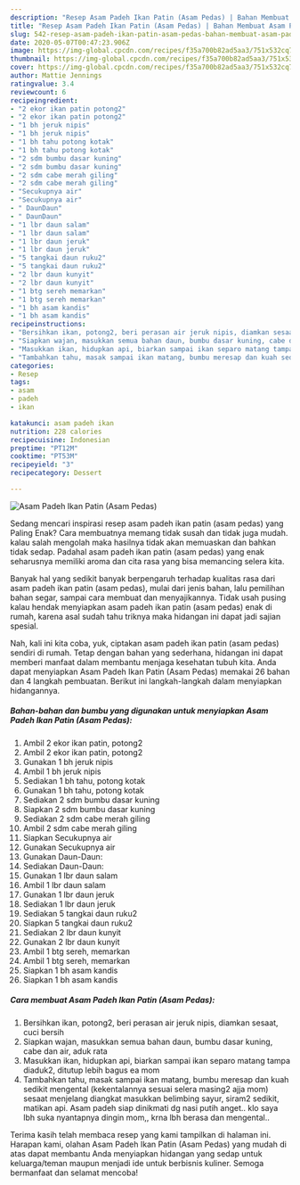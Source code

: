 ```yaml
---
description: "Resep Asam Padeh Ikan Patin (Asam Pedas) | Bahan Membuat Asam Padeh Ikan Patin (Asam Pedas) Yang Bikin Ngiler"
title: "Resep Asam Padeh Ikan Patin (Asam Pedas) | Bahan Membuat Asam Padeh Ikan Patin (Asam Pedas) Yang Bikin Ngiler"
slug: 542-resep-asam-padeh-ikan-patin-asam-pedas-bahan-membuat-asam-padeh-ikan-patin-asam-pedas-yang-bikin-ngiler
date: 2020-05-07T00:47:23.906Z
image: https://img-global.cpcdn.com/recipes/f35a700b82ad5aa3/751x532cq70/asam-padeh-ikan-patin-asam-pedas-foto-resep-utama.jpg
thumbnail: https://img-global.cpcdn.com/recipes/f35a700b82ad5aa3/751x532cq70/asam-padeh-ikan-patin-asam-pedas-foto-resep-utama.jpg
cover: https://img-global.cpcdn.com/recipes/f35a700b82ad5aa3/751x532cq70/asam-padeh-ikan-patin-asam-pedas-foto-resep-utama.jpg
author: Mattie Jennings
ratingvalue: 3.4
reviewcount: 6
recipeingredient:
- "2 ekor ikan patin potong2"
- "2 ekor ikan patin potong2"
- "1 bh jeruk nipis"
- "1 bh jeruk nipis"
- "1 bh tahu potong kotak"
- "1 bh tahu potong kotak"
- "2 sdm bumbu dasar kuning"
- "2 sdm bumbu dasar kuning"
- "2 sdm cabe merah giling"
- "2 sdm cabe merah giling"
- "Secukupnya air"
- "Secukupnya air"
- " DaunDaun"
- " DaunDaun"
- "1 lbr daun salam"
- "1 lbr daun salam"
- "1 lbr daun jeruk"
- "1 lbr daun jeruk"
- "5 tangkai daun ruku2"
- "5 tangkai daun ruku2"
- "2 lbr daun kunyit"
- "2 lbr daun kunyit"
- "1 btg sereh memarkan"
- "1 btg sereh memarkan"
- "1 bh asam kandis"
- "1 bh asam kandis"
recipeinstructions:
- "Bersihkan ikan, potong2, beri perasan air jeruk nipis, diamkan sesaat, cuci bersih"
- "Siapkan wajan, masukkan semua bahan daun, bumbu dasar kuning, cabe dan air, aduk rata"
- "Masukkan ikan, hidupkan api, biarkan sampai ikan separo matang tampa diaduk2, ditutup lebih bagus ea mom"
- "Tambahkan tahu, masak sampai ikan matang, bumbu meresap dan kuah sedikit mengental (kekentalannya sesuai selera masing2 ajja mom) sesaat menjelang diangkat masukkan belimbing sayur, siram2 sedikit, matikan api. Asam padeh siap dinikmati dg nasi putih anget.. klo saya lbh suka nyantapnya dingin mom,, krna lbh berasa dan mengental.."
categories:
- Resep
tags:
- asam
- padeh
- ikan

katakunci: asam padeh ikan 
nutrition: 228 calories
recipecuisine: Indonesian
preptime: "PT12M"
cooktime: "PT53M"
recipeyield: "3"
recipecategory: Dessert

---
```



![Asam Padeh Ikan Patin (Asam Pedas)](https://img-global.cpcdn.com/recipes/f35a700b82ad5aa3/751x532cq70/asam-padeh-ikan-patin-asam-pedas-foto-resep-utama.jpg)

Sedang mencari inspirasi resep asam padeh ikan patin (asam pedas) yang Paling Enak? Cara membuatnya memang tidak susah dan tidak juga mudah. kalau salah mengolah maka hasilnya tidak akan memuaskan dan bahkan tidak sedap. Padahal asam padeh ikan patin (asam pedas) yang enak seharusnya memiliki aroma dan cita rasa yang bisa memancing selera kita.

Banyak hal yang sedikit banyak berpengaruh terhadap kualitas rasa dari asam padeh ikan patin (asam pedas), mulai dari jenis bahan, lalu pemilihan bahan segar, sampai cara membuat dan menyajikannya. Tidak usah pusing kalau hendak menyiapkan asam padeh ikan patin (asam pedas) enak di rumah, karena asal sudah tahu triknya maka hidangan ini dapat jadi sajian spesial.




Nah, kali ini kita coba, yuk, ciptakan asam padeh ikan patin (asam pedas) sendiri di rumah. Tetap dengan bahan yang sederhana, hidangan ini dapat memberi manfaat dalam membantu menjaga kesehatan tubuh kita. Anda dapat menyiapkan Asam Padeh Ikan Patin (Asam Pedas) memakai 26 bahan dan 4 langkah pembuatan. Berikut ini langkah-langkah dalam menyiapkan hidangannya.

<!--inarticleads1-->

##### Bahan-bahan dan bumbu yang digunakan untuk menyiapkan Asam Padeh Ikan Patin (Asam Pedas):

1. Ambil 2 ekor ikan patin, potong2
1. Ambil 2 ekor ikan patin, potong2
1. Gunakan 1 bh jeruk nipis
1. Ambil 1 bh jeruk nipis
1. Sediakan 1 bh tahu, potong kotak
1. Gunakan 1 bh tahu, potong kotak
1. Sediakan 2 sdm bumbu dasar kuning
1. Siapkan 2 sdm bumbu dasar kuning
1. Sediakan 2 sdm cabe merah giling
1. Ambil 2 sdm cabe merah giling
1. Siapkan Secukupnya air
1. Gunakan Secukupnya air
1. Gunakan  Daun-Daun:
1. Sediakan  Daun-Daun:
1. Gunakan 1 lbr daun salam
1. Ambil 1 lbr daun salam
1. Gunakan 1 lbr daun jeruk
1. Sediakan 1 lbr daun jeruk
1. Sediakan 5 tangkai daun ruku2
1. Siapkan 5 tangkai daun ruku2
1. Sediakan 2 lbr daun kunyit
1. Gunakan 2 lbr daun kunyit
1. Ambil 1 btg sereh, memarkan
1. Ambil 1 btg sereh, memarkan
1. Siapkan 1 bh asam kandis
1. Siapkan 1 bh asam kandis




<!--inarticleads2-->

##### Cara membuat Asam Padeh Ikan Patin (Asam Pedas):

1. Bersihkan ikan, potong2, beri perasan air jeruk nipis, diamkan sesaat, cuci bersih
1. Siapkan wajan, masukkan semua bahan daun, bumbu dasar kuning, cabe dan air, aduk rata
1. Masukkan ikan, hidupkan api, biarkan sampai ikan separo matang tampa diaduk2, ditutup lebih bagus ea mom
1. Tambahkan tahu, masak sampai ikan matang, bumbu meresap dan kuah sedikit mengental (kekentalannya sesuai selera masing2 ajja mom) sesaat menjelang diangkat masukkan belimbing sayur, siram2 sedikit, matikan api. Asam padeh siap dinikmati dg nasi putih anget.. klo saya lbh suka nyantapnya dingin mom,, krna lbh berasa dan mengental..




Terima kasih telah membaca resep yang kami tampilkan di halaman ini. Harapan kami, olahan Asam Padeh Ikan Patin (Asam Pedas) yang mudah di atas dapat membantu Anda menyiapkan hidangan yang sedap untuk keluarga/teman maupun menjadi ide untuk berbisnis kuliner. Semoga bermanfaat dan selamat mencoba!
